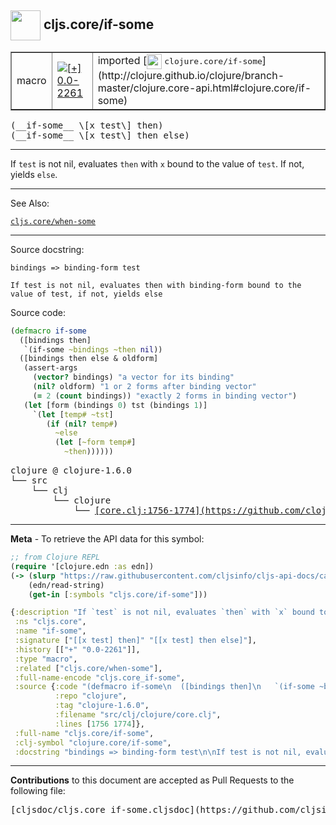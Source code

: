 ## <img width="48px" valign="middle" src="http://i.imgur.com/Hi20huC.png"> cljs.core/if-some

 <table border="1">
<tr>

<td>macro</td>
<td><a href="https://github.com/cljsinfo/cljs-api-docs/tree/0.0-2261"><img valign="middle" alt="[+] 0.0-2261" src="https://img.shields.io/badge/+-0.0--2261-lightgrey.svg"></a> </td>
<td>
imported [<img height="24px" valign="middle" src="http://i.imgur.com/1GjPKvB.png"> <samp>clojure.core/if-some</samp>](http://clojure.github.io/clojure/branch-master/clojure.core-api.html#clojure.core/if-some)
</td>
</tr>
</table>

 <samp>
(__if-some__ \[x test\] then)<br>
</samp>
 <samp>
(__if-some__ \[x test\] then else)<br>
</samp>

---

If `test` is not nil, evaluates `then` with `x` bound to the value of `test`. If
not, yields `else`.

---


See Also:

[`cljs.core/when-some`](cljs.core_when-some.md)<br>

---

Source docstring:

```
bindings => binding-form test

If test is not nil, evaluates then with binding-form bound to the
value of test, if not, yields else
```

Source code:

```clj
(defmacro if-some
  ([bindings then]
   `(if-some ~bindings ~then nil))
  ([bindings then else & oldform]
   (assert-args
     (vector? bindings) "a vector for its binding"
     (nil? oldform) "1 or 2 forms after binding vector"
     (= 2 (count bindings)) "exactly 2 forms in binding vector")
   (let [form (bindings 0) tst (bindings 1)]
     `(let [temp# ~tst]
        (if (nil? temp#)
          ~else
          (let [~form temp#]
            ~then))))))
```

 <pre>
clojure @ clojure-1.6.0
└── src
    └── clj
        └── clojure
            └── <ins>[core.clj:1756-1774](https://github.com/clojure/clojure/blob/clojure-1.6.0/src/clj/clojure/core.clj#L1756-L1774)</ins>
</pre>


---

__Meta__ - To retrieve the API data for this symbol:

```clj
;; from Clojure REPL
(require '[clojure.edn :as edn])
(-> (slurp "https://raw.githubusercontent.com/cljsinfo/cljs-api-docs/catalog/cljs-api.edn")
    (edn/read-string)
    (get-in [:symbols "cljs.core/if-some"]))
```

```clj
{:description "If `test` is not nil, evaluates `then` with `x` bound to the value of `test`. If\nnot, yields `else`.",
 :ns "cljs.core",
 :name "if-some",
 :signature ["[[x test] then]" "[[x test] then else]"],
 :history [["+" "0.0-2261"]],
 :type "macro",
 :related ["cljs.core/when-some"],
 :full-name-encode "cljs.core_if-some",
 :source {:code "(defmacro if-some\n  ([bindings then]\n   `(if-some ~bindings ~then nil))\n  ([bindings then else & oldform]\n   (assert-args\n     (vector? bindings) \"a vector for its binding\"\n     (nil? oldform) \"1 or 2 forms after binding vector\"\n     (= 2 (count bindings)) \"exactly 2 forms in binding vector\")\n   (let [form (bindings 0) tst (bindings 1)]\n     `(let [temp# ~tst]\n        (if (nil? temp#)\n          ~else\n          (let [~form temp#]\n            ~then))))))",
          :repo "clojure",
          :tag "clojure-1.6.0",
          :filename "src/clj/clojure/core.clj",
          :lines [1756 1774]},
 :full-name "cljs.core/if-some",
 :clj-symbol "clojure.core/if-some",
 :docstring "bindings => binding-form test\n\nIf test is not nil, evaluates then with binding-form bound to the\nvalue of test, if not, yields else"}

```

---

__Contributions__ to this document are accepted as Pull Requests to the following file:

 <pre>
[cljsdoc/cljs.core_if-some.cljsdoc](https://github.com/cljsinfo/cljs-api-docs/blob/master/cljsdoc/cljs.core_if-some.cljsdoc)
</pre>

